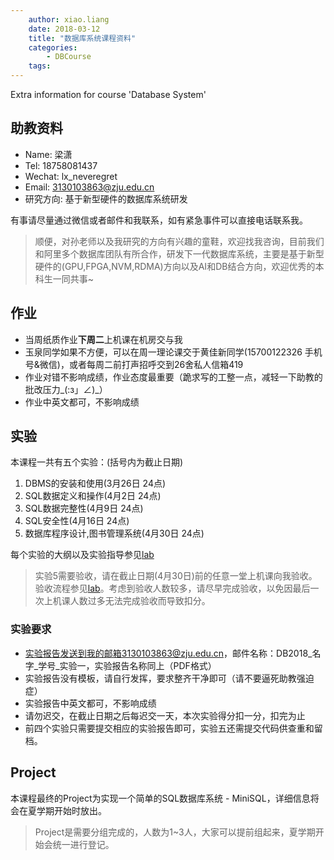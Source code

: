 ```yaml
---
    author: xiao.liang
    date: 2018-03-12
    title: "数据库系统课程资料"
    categories: 
        - DBCourse
    tags:
---
```


Extra information for course 'Database System'

## 助教资料

- Name: 梁潇
- Tel: 18758081437
- Wechat: lx_neveregret
- Email: 3130103863@zju.edu.cn
- 研究方向: 基于新型硬件的数据库系统研发

有事请尽量通过微信或者邮件和我联系，如有紧急事件可以直接电话联系我。

> 顺便，对孙老师以及我研究的方向有兴趣的童鞋，欢迎找我咨询，目前我们和阿里多个数据库团队有所合作，研发下一代数据库系统，主要是基于新型硬件的(GPU,FPGA,NVM,RDMA)方向以及AI和DB结合方向，欢迎优秀的本科生一同共事~

## 作业

- 当周纸质作业**下周二**上机课在机房交与我
- 玉泉同学如果不方便，可以在周一理论课交于黄佳新同学(15700122326 手机号&微信)，或者每周二前打声招呼交到26舍私人信箱419
- 作业对错不影响成绩，作业态度最重要（跪求写的工整一点，减轻一下助教的批改压力_(:з」∠)_）
- 作业中英文都可，不影响成绩

## 实验

本课程一共有五个实验：(括号内为截止日期)
1. DBMS的安装和使用(3月26日 24点)
2. SQL数据定义和操作(4月2日 24点)
3. SQL数据完整性(4月9日 24点)
4. SQL安全性(4月16日 24点)
5. 数据库程序设计,图书管理系统(4月30日 24点)

每个实验的大纲以及实验指导参见[lab](https://lxlxwana.github.io/dbcourse/2018/03/13/DBCourse-lab-info/)

> 实验5需要验收，请在截止日期(4月30日)前的任意一堂上机课向我验收。验收流程参见[lab](https://lxlxwana.github.io/dbcourse/2018/03/13/DBCourse-lab-info/)。考虑到验收人数较多，请尽早完成验收，以免因最后一次上机课人数过多无法完成验收而导致扣分。

### 实验要求

- 实验报告发送到我的邮箱3130103863@zju.edu.cn，邮件名称：DB2018_名字_学号_实验一，实验报告名称同上（PDF格式）
- 实验报告没有模板，请自行发挥，要求整齐干净即可（请不要逼死助教强迫症）
- 实验报告中英文都可，不影响成绩
- 请勿迟交，在截止日期之后每迟交一天，本次实验得分扣一分，扣完为止
- 前四个实验只需要提交相应的实验报告即可，实验五还需提交代码供查重和留档。

## Project

本课程最终的Project为实现一个简单的SQL数据库系统 - MiniSQL，详细信息将会在夏学期开始时放出。

> Project是需要分组完成的，人数为1~3人，大家可以提前组起来，夏学期开始会统一进行登记。